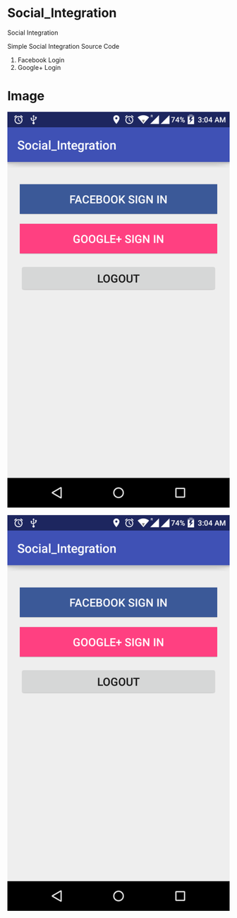# Social_Integration
Social Integration


  Simple Social Integration Source Code
  1. Facebook Login
  2. Google+ Login
  
# Image

![alt text](https://github.com/tanujsareen/Social_Integration/blob/master/Screenshot.png)

![alt text](/Screenshot.png?raw=true%20=250x)